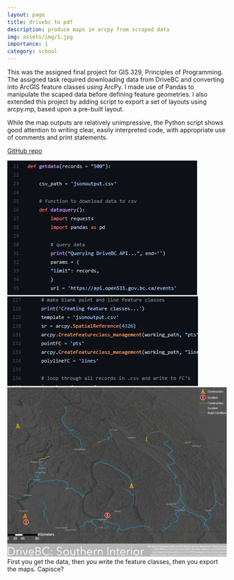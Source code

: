 ```yaml
---
layout: page
title: drivebc to pdf
description: produce maps in arcpy from scraped data
img: assets/img/1.jpg
importance: 1
category: school
---
```


This was the assigned final project for GIS 329, Principles of Programming. The assigned task required downloading data from DriveBC and converting into ArcGIS feature classes using ArcPy. I made use of Pandas to manipulate the scaped data before defining feature geometries. I also extended this project by adding script to export a set of layouts using arcpy.mp, based upon a pre-built layout.

While the map outputs are relatively unimpressive, the Python script shows good attention to writing clear, easily interpreted code, with appropriate use of comments and print statements. 

[GitHub repo](https://github.com/rustyjux/drive-bc) 

<div class="row">
    <div class="col-sm mt-3 mt-md-0">
        <img src="/assets/img/drivebc_request.jpg" title="Get data from DriveBC" class="img-fluid rounded z-depth-1" data-zoomable/>
    </div>
    <div class="col-sm mt-3 mt-md-0">
        <img src="/assets/img/drivebc_arcpy.jpg" title="Write feature classes" class="img-fluid rounded z-depth-1" data-zoomable/>
    </div>
    <div class="col-sm mt-3 mt-md-0">
        <img src="/assets/img/drivebc_out.jpg" title="Output example" class="img-fluid rounded z-depth-1" data-zoomable/>
    </div>
</div>
<div class="caption">
    First you get the data, then you write the feature classes, then you export the maps. Capisce?
</div>